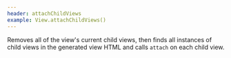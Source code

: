 ```yaml
---
header: attachChildViews
example: View.attachChildViews()
---
```


Removes all of the view's current child views, then finds all instances of child views in the generated view HTML and calls `attach` on each child view.
